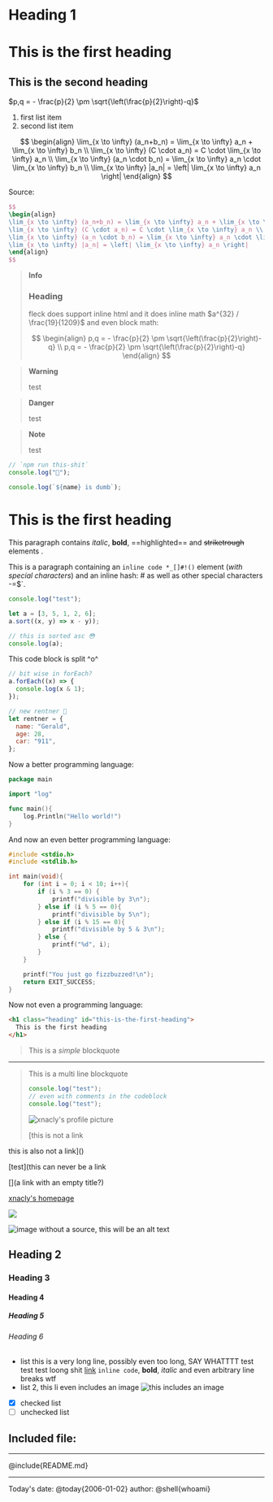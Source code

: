 # Heading 1

# This is the first heading

<h2 class="heading" id="this-is-the-second-heading">
  This is the second heading
</h2>

$p,q = - \frac{p}{2} \pm \sqrt{\left(\frac{p}{2}\right)-q}$

1. first list item
2. second list item

$$
\begin{align}
\lim_{x \to \infty} (a_n+b_n) = \lim_{x \to \infty} a_n + \lim_{x \to \infty} b_n \\
\lim_{x \to \infty} (C \cdot a_n) = C \cdot \lim_{x \to \infty} a_n \\
\lim_{x \to \infty} (a_n \cdot b_n) = \lim_{x \to \infty} a_n \cdot \lim_{x \to \infty} b_n \\
\lim_{x \to \infty} |a_n| = \left| \lim_{x \to \infty} a_n \right|
\end{align}
$$

Source:

```latex
$$
\begin{align}
\lim_{x \to \infty} (a_n+b_n) = \lim_{x \to \infty} a_n + \lim_{x \to \infty} b_n \\
\lim_{x \to \infty} (C \cdot a_n) = C \cdot \lim_{x \to \infty} a_n \\
\lim_{x \to \infty} (a_n \cdot b_n) = \lim_{x \to \infty} a_n \cdot \lim_{x \to \infty} b_n \\
\lim_{x \to \infty} |a_n| = \left| \lim_{x \to \infty} a_n \right|
\end{align}
$$
```

> **Info**
>
> ### Heading
>
> fleck does support inline html and it does inline math $a^{32} / \frac{19}{1209}$ and even block math:
>
> $$
> \begin{align}
> p,q = - \frac{p}{2} \pm \sqrt{\left(\frac{p}{2}\right)-q} \\
> p,q = - \frac{p}{2} \pm \sqrt{\left(\frac{p}{2}\right)-q}
> \end{align}
> $$

> **Warning**
>
> test

> **Danger**
>
> test

> **Note**
>
> test

```js
// `npm run this-shit`
console.log("🤬");

console.log(`${name} is dumb`);
```

<h1 class="heading" id="this-is-the-first-heading">
  This is the first heading
</h1>

This paragraph contains _italic_, **bold**, ==highlighted== and ~~striketrough~~ elements .

This is a paragraph containing an `inline code *_[]#!()` element (_with special characters_) and an inline hash: # as well as other special characters -=$`.

```js
console.log("test");

let a = [3, 5, 1, 2, 6];
a.sort((x, y) => x - y));

// this is sorted asc 😳
console.log(a);
```

This code block is split ^o^

```js
// bit wise in forEach?
a.forEach((x) => {
  console.log(x & 1);
});

// new rentner 🧓
let rentner = {
  name: "Gerald",
  age: 28,
  car: "911",
};
```

Now a better programming language:

```go
package main

import "log"

func main(){
    log.Println("Hello world!")
}
```

And now an even better programming language:

```c
#include <stdio.h>
#include <stdlib.h>

int main(void){
    for (int i = 0; i < 10; i++){
        if (i % 3 == 0) {
            printf("divisible by 3\n");
        } else if (i % 5 == 0){
            printf("divisible by 5\n");
        } else if (i % 15 == 0){
            printf("divisible by 5 & 3\n");
        } else {
            printf("%d", i);
        }
    }

    printf("You just go fizzbuzzed!\n");
    return EXIT_SUCCESS;
}
```

Now not even a programming language:

```html
<h1 class="heading" id="this-is-the-first-heading">
  This is the first heading
</h1>
```

> This is a _simple_ blockquote

---

> This is a multi line blockquote
>
> ```js
> console.log("test");
> // even with comments in the codeblock
> console.log("test");
> ```
>
> ![xnacly's profile picture](https://avatars.githubusercontent.com/u/47723417?v=4)
>
> [this is not a link

this is also not a link]()

[test](this can never be a link

[](a link with an empty title?)

[xnacly's homepage](https://xnacly.me)

![](https://avatars.githubusercontent.com/u/47723417?v=4)

![image without a source, this will be an alt text]()

## Heading 2

### Heading 3

#### Heading 4

##### Heading 5

###### Heading 6

- list this is a very long line, possibly even too long, SAY WHATTTT
  test test test loong shit [link](google.com) `inline code`, **bold**, _italic_ and even
  arbitrary
  line
  breaks
  wtf
- list 2, this li even includes an image ![this includes an image](https://avatars.githubusercontent.com/u/47723417?v=4)

- [x] checked list
- [ ] unchecked list

## Included file:

---

@include{README.md}

---

Today's date: @today{2006-01-02}
author: @shell{whoami}
